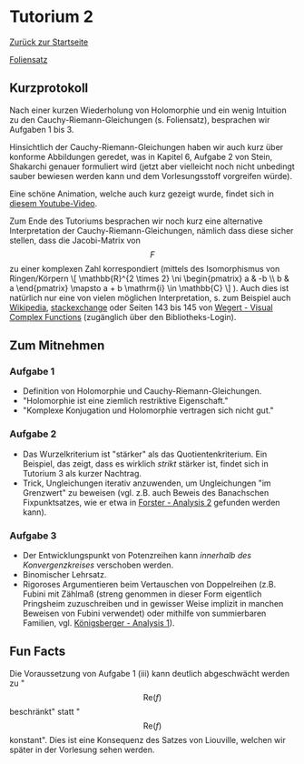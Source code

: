 # Tutorium 2

[Zurück zur Startseite](../README.md)

[Foliensatz](../assets/tut02/presentation.pdf)

## Kurzprotokoll

Nach einer kurzen Wiederholung von Holomorphie und ein wenig Intuition zu den Cauchy-Riemann-Gleichungen (s. Foliensatz), besprachen wir Aufgaben 1 bis 3.

Hinsichtlich der Cauchy-Riemann-Gleichungen haben wir auch kurz über konforme Abbildungen geredet, was in Kapitel 6, Aufgabe 2 von Stein, Shakarchi genauer formuliert wird (jetzt aber vielleicht noch nicht unbedingt sauber bewiesen werden kann und dem Vorlesungsstoff vorgreifen würde).

Eine schöne Animation, welche auch kurz gezeigt wurde, findet sich in [diesem Youtube-Video](https://www.youtube.com/watch?v=0CHZMY02Dhk&t=640s).

Zum Ende des Tutoriums besprachen wir noch kurz eine alternative Interpretation der Cauchy-Riemann-Gleichungen, nämlich dass diese sicher stellen, dass die Jacobi-Matrix von $$F$$ zu einer komplexen Zahl korrespondiert (mittels des Isomorphismus von Ringen/Körpern
\\[
  \mathbb{R}^{2 \times 2} \ni \begin{pmatrix} a & -b \\\\ b & a \end{pmatrix} \mapsto a + b \mathrm{i} \in \mathbb{C}
\\]
).
Auch dies ist natürlich nur eine von vielen möglichen Interpretation, s. zum Beispiel auch [Wikipedia](https://en.wikipedia.org/wiki/Cauchy%E2%80%93Riemann_equations#Interpretation_and_reformulation), [stackexchange](https://math.stackexchange.com/questions/3818096/is-there-any-intuition-or-meaning-regarding-cauchy-riemann-equations) oder Seiten 143 bis 145 von [Wegert - Visual Complex Functions](https://link.springer.com/book/10.1007/978-3-0348-0180-5) (zugänglich über den Bibliotheks-Login).

## Zum Mitnehmen

### Aufgabe 1
- Definition von Holomorphie und Cauchy-Riemann-Gleichungen.
- "Holomorphie ist eine ziemlich restriktive Eigenschaft."
- "Komplexe Konjugation und Holomorphie vertragen sich nicht gut."

### Aufgabe 2
- Das Wurzelkriterium ist "stärker" als das Quotientenkriterium.
  Ein Beispiel, das zeigt, dass es wirklich _strikt_ stärker ist, findet sich in Tutorium 3 als kurzer Nachtrag.
- Trick, Ungleichungen iterativ anzuwenden, um Ungleichungen "im Grenzwert" zu beweisen (vgl. z.B. auch Beweis des Banachschen Fixpunktsatzes, wie er etwa in [Forster - Analysis 2](https://link.springer.com/book/10.1007/978-3-658-45812-6) gefunden werden kann).

### Aufgabe 3
- Der Entwicklungspunkt von Potenzreihen kann _innerhalb des Konvergenzkreises_ verschoben werden.
- Binomischer Lehrsatz.
- Rigoroses Argumentieren beim Vertauschen von Doppelreihen (z.B. Fubini mit Zählmaß (streng genommen in dieser Form eigentlich Pringsheim zuzuschreiben und in gewisser Weise implizit in manchen Beweisen von Fubini verwendet) oder mithilfe von summierbaren Familien, vgl. [Königsberger  - Analysis 1](https://link.springer.com/book/10.1007/978-3-642-18490-1)).

## Fun Facts

Die Voraussetzung von Aufgabe 1 (iii) kann deutlich abgeschwächt werden zu "$$\mathop{\text{Re}}(f)$$ beschränkt" statt "$$\mathop{\text{Re}}(f)$$ konstant".
Dies ist eine Konsequenz des Satzes von Liouville, welchen wir später in der Vorlesung sehen werden.
